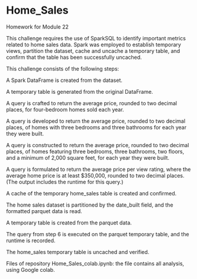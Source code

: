# Home_Sales
Homework for Module 22


This challenge requires the use of SparkSQL to identify important metrics related to home sales data. Spark was employed to establish temporary views, partition the dataset, cache and uncache a temporary table, and confirm that the table has been successfully uncached.



This challenge consists of the following steps:

A Spark DataFrame is created from the dataset.

A temporary table is generated from the original DataFrame.

A query is crafted to return the average price, rounded to two decimal places, for four-bedroom homes sold each year.

A query is developed to return the average price, rounded to two decimal places, of homes with three bedrooms and three bathrooms for each year they were built.

A query is constructed to return the average price, rounded to two decimal places, of homes featuring three bedrooms, three bathrooms, two floors, and a minimum of 2,000 square feet, for each year they were built.

A query is formulated to return the average price per view rating, where the average home price is at least $350,000, rounded to two decimal places. (The output includes the runtime for this query.)

A cache of the temporary home_sales table is created and confirmed.

The home sales dataset is partitioned by the date_built field, and the formatted parquet data is read.

A temporary table is created from the parquet data.

The query from step 6 is executed on the parquet temporary table, and the runtime is recorded.

The home_sales temporary table is uncached and verified.






Files of repository
Home_Sales_colab.ipynb: the file contains all analysis, using Google colab.

